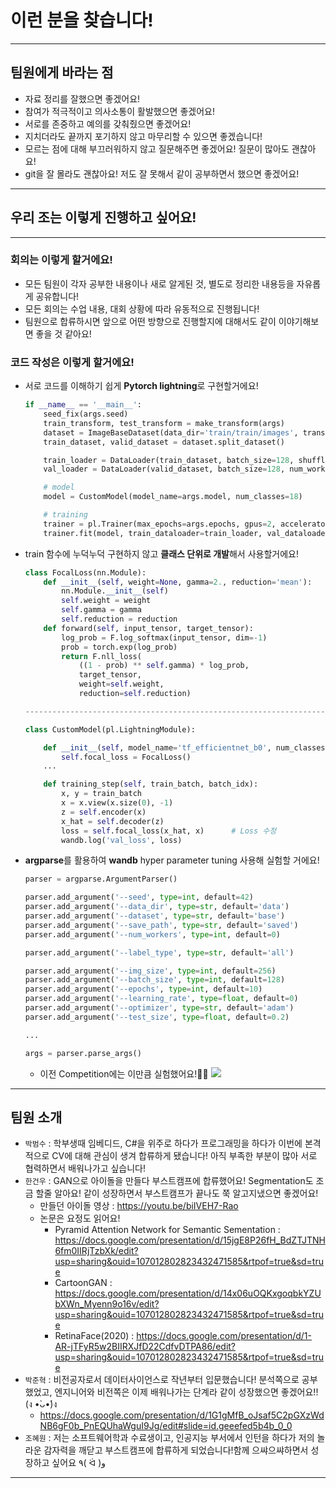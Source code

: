 # 이런 분을 찾습니다!

---
## 팀원에게 바라는 점
- 자료 정리를 잘했으면 좋겠어요! 
- 참여가 적극적이고 의사소통이 활발했으면 좋겠어요!
- 서로를 존중하고 예의를 갖춰줬으면 좋겠어요!
- 지치더라도 끝까지 포기하지 않고 마무리할 수 있으면 좋겠습니다!
- 모르는 점에 대해 부끄러워하지 않고 질문해주면 좋겠어요! 질문이 많아도 괜찮아요!
- git을 잘 몰라도 괜찮아요! 저도 잘 못해서 같이 공부하면서 했으면 좋겠어요!
---
## 우리 조는 이렇게 진행하고 싶어요!

---
### 회의는 이렇게 할거에요!
- 모든 팀원이 각자 공부한 내용이나 새로 알게된 것, 별도로 정리한 내용등을 자유롭게 공유합니다!
- 모든 회의는 수업 내용, 대회 상황에 따라 유동적으로 진행됩니다!
- 팀원으로 합류하시면 앞으로 어떤 방향으로 진행할지에 대해서도 같이 이야기해보면 좋을 것 같아요!


### 코드 작성은 이렇게 할거에요!
- 서로 코드를 이해하기 쉽게 **Pytorch lightning**로 구현할거에요!
    ```python
    if __name__ == '__main__':
        seed_fix(args.seed)
        train_transform, test_transform = make_transform(args)
        dataset = ImageBaseDataset(data_dir='train/train/images', transform=test_transform)
        train_dataset, valid_dataset = dataset.split_dataset()

        train_loader = DataLoader(train_dataset, batch_size=128, shuffle=True, num_workers=4)
        val_loader = DataLoader(valid_dataset, batch_size=128, num_workers=4)

        # model
        model = CustomModel(model_name=args.model, num_classes=18)

        # training
        trainer = pl.Trainer(max_epochs=args.epochs, gpus=2, accelerator="dp")
        trainer.fit(model, train_dataloader=train_loader, val_dataloaders=val_loader)

    ```
- train 함수에 누덕누덕 구현하지 않고 **클래스 단위로 개발**해서 사용할거에요!

    ```python
    class FocalLoss(nn.Module):
        def __init__(self, weight=None, gamma=2., reduction='mean'):
            nn.Module.__init__(self)
            self.weight = weight
            self.gamma = gamma
            self.reduction = reduction
        def forward(self, input_tensor, target_tensor):
            log_prob = F.log_softmax(input_tensor, dim=-1)
            prob = torch.exp(log_prob)
            return F.nll_loss(
                ((1 - prob) ** self.gamma) * log_prob,
                target_tensor,
                weight=self.weight,
                reduction=self.reduction)

    -------------------------------------------------------------------------

    class CustomModel(pl.LightningModule):

        def __init__(self, model_name='tf_efficientnet_b0', num_classes=18):
            self.focal_loss = FocalLoss()
        ...

        def training_step(self, train_batch, batch_idx):
            x, y = train_batch
            x = x.view(x.size(0), -1)
            z = self.encoder(x)
            x_hat = self.decoder(z)
            loss = self.focal_loss(x_hat, x)      # Loss 수정
            wandb.log('val_loss', loss)

    ```
- **argparse**를 활용하여 **wandb** hyper parameter tuning 사용해 실험할 거에요!

    ```python
    parser = argparse.ArgumentParser()

    parser.add_argument('--seed', type=int, default=42)
    parser.add_argument('--data_dir', type=str, default='data')
    parser.add_argument('--dataset', type=str, default='base')
    parser.add_argument('--save_path', type=str, default='saved')
    parser.add_argument('--num_workers', type=int, default=0)

    parser.add_argument('--label_type', type=str, default='all')

    parser.add_argument('--img_size', type=int, default=256)
    parser.add_argument('--batch_size', type=int, default=128)
    parser.add_argument('--epochs', type=int, default=10)
    parser.add_argument('--learning_rate', type=float, default=0)
    parser.add_argument('--optimizer', type=str, default='adam')
    parser.add_argument('--test_size', type=float, default=0.2)

    ...

    args = parser.parse_args()
    ```
    - 이전 Competition에는 이만큼 실험했어요!🙆‍♀️
    ![](https://i.imgur.com/YriH5Gi.png)

    
---

## 팀원 소개
- `박범수` : 학부생때 임베디드, C#을 위주로 하다가 프로그래밍을 하다가 이번에 본격적으로 CV에 대해 관심이 생겨 합류하게 됐습니다! 아직 부족한 부분이 많아 서로 협력하면서 배워나가고 싶습니다!
- `한건우` : GAN으로 아이돌을 만들다 부스트캠프에 합류했어요! Segmentation도 조금 할줄 알아요! 같이 성장하면서 부스트캠프가 끝나도 쭉 알고지냈으면 좋겠어요! 
  - 만들던 아이돌 영상 : https://youtu.be/biIVEH7-Rao
  - 논문은 요정도 읽어요!
      - Pyramid Attention Network for Semantic Sementation : https://docs.google.com/presentation/d/15jgE8P26fH_BdZTJTNH6fm0IIRjTzbXk/edit?usp=sharing&ouid=107012802823432471585&rtpof=true&sd=true
      - CartoonGAN : https://docs.google.com/presentation/d/14x06uOQKxgoqbkYZUbXWn_Myenn9o16v/edit?usp=sharing&ouid=107012802823432471585&rtpof=true&sd=true
      - RetinaFace(2020) : https://docs.google.com/presentation/d/1-AR-jTFyR5w2BIIRXJfD22CdfvDTPA86/edit?usp=sharing&ouid=107012802823432471585&rtpof=true&sd=true
- `박준혁` : 비전공자로서 데이터사이언스로 작년부터 입문했습니다! 분석쪽으로 공부했었고, 엔지니어와 비전쪽은 이제 배워나가는 단계라 같이 성장했으면 좋겠어요!! (ง •̀ᴗ•́)ง 
    - https://docs.google.com/presentation/d/1G1gMfB_oJsaf5C2pGXzWdNB6gF0b_PnEQUhaWguI9Jg/edit#slide=id.geeefed5b4b_0_0
- `조혜원` : 저는 소프트웨어학과 수료생이고, 인공지능 부서에서 인턴을 하다가 저의 놀라운 감자력을 깨닫고 부스트캠프에 합류하게 되었습니다!함께 으쌰으쌰하면서 성장하고 싶어요 ٩( ᐛ )و

---
